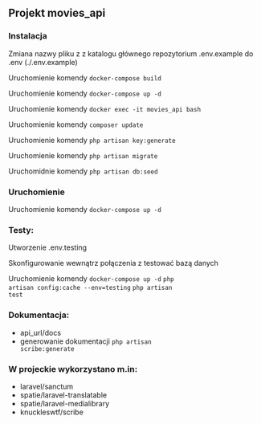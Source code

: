 ## Projekt movies_api

### Instalacja

Zmiana nazwy pliku z z katalogu głównego repozytorium .env.example do .env (./.env.example)

Uruchomienie komendy <code>docker-compose build</code>

Uruchomienie komendy <code>docker-compose up -d</code>

Uruchomienie komendy <code>docker exec -it movies_api bash</code>

Uruchomienie komendy <code>composer update</code>

Uruchomienie komendy <code>php artisan key:generate</code>

Uruchomienie komendy <code>php artisan migrate</code>

Uruchomidnie komendy <code>php artisan db:seed</code>

### Uruchomienie

Uruchomienie komendy <code>docker-compose up -d</code>


### Testy:

Utworzenie .env.testing

Skonfigurowanie wewnątrz połączenia z testować bazą danych

Uruchomienie komendy <code>docker-compose up -d</code>
<code>php artisan config:cache --env=testing</code>
<code>php artisan test</code>

### Dokumentacja:

- api_url/docs  
- generowanie dokumentacji <code>php artisan scribe:generate</code>
    
### W projeckie wykorzystano m.in:
- laravel/sanctum  
- spatie/laravel-translatable  
- spatie/laravel-medialibrary 
- knuckleswtf/scribe
